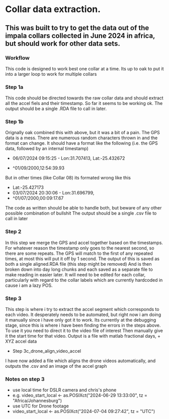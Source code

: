 # Collar data extraction. 

## This was built to try to get the data out of the impala collars collected in June 2024 in africa, but should work for other data sets. 

### Workflow

This code is designed to work best one collar at a time. Its up to oak to put it into a larger loop to work for multiple collars 

### Step 1a
This code should be directed towards the raw collar data and should extract all the accel fiels and their timestamp. So far it seems to be working ok. 
The output should be a single .RDA file to call in later. 

### Step 1b
Orignally oak combined this with above, but it was a bit of a pain.
The GPS data is a mess. There are numerous random characters thrown in and the format can change. It should have a format like the following (i.e. the GPS data, followed by an internal timestamp) 


+ 06/07/2024 09:15:25 - Lon:31.707413, Lat:-25.432672

+ ^01/09/2000,12:54:39.93

But in other times (like Collar 08) its formated wrong like this 

+ Lat:-25.427173
+ 03/07/2024 20:30:06 - Lon:31.696799,
+ ^01/07/2000,00:09:17.67

The code as written should be able to handle both, but beware of any other possible combination of bullshit
The output should be a single .csv file to call in later

### Step 2
In this step we merge the GPS and accel together based on the timestamps. 
For whatever reason the timestamp only goes to the nearest second, so there are some repeats. The GPS will match to the first of any repeated times, at most this will put it off by 1 second. 
The output of this is saved as both a single aligned.RDA file (this step might be removed) 
And is then broken down into day long chunks and each saved as a separate file to make reading in easier later. 
It will need to be edited for each collar, particularly with regard to the collar labels which are currently hardcoded in cause i am a lazy POS. 

### Step 3 
This step is where i try to extract the accel segment which corresponds to each video. It desperately needs to be automated, but right now i am doing it manually since i have only got it to work. Its currently at the debugging stage, since this is where i have been finding the errors in the steps above. 
To use it you need to direct it to the video file of interest 
Then manually give it the start time for that video. 
Output is a file with matlab fractional days, + XYZ accel data

+ Step 3c_drone_align_video_accel
  
I have now added a file which aligns the drone videos automatically, and outputs the .csv and an image of the accel graph

### Notes on step 3
+ use local time for DSLR camera and chris's phone 
+ e.g. video_start_local <- as.POSIXct("2024-06-29 13:33:00", tz = "Africa/Johannesburg")
+ use UTC for Drone footage 
+ video_start_local <- as.POSIXct("2024-07-04 09:27:42", tz = "UTC")






